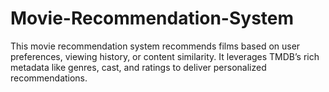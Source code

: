 # Movie-Recommendation-System
This movie recommendation system recommends films based on user preferences, viewing history, or content similarity. It leverages TMDB’s rich metadata like genres, cast, and ratings to deliver personalized recommendations.
